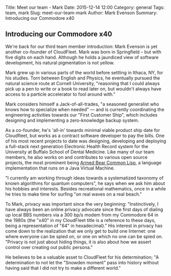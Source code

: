 Title:  Meet our team - Mark
Date: 2015-12-14 12:00
Category: general
Tags: team, mark
Slug: meet-our-team-mark
Author: Mark Evenson
Summary: Introducing our Commodore x40

## Introducing our Commodore x40

We're back for our third team member introduction: Mark Evenson is yet another co-founder of CloudFleet.  Mark was born in Springfield – but with five digits on each hand.  Although he holds a jaundiced view of software development, his natural pigmentation is not yellow.

Mark grew up in various parts of the world before settling in Ithaca, NY, for his studies. Torn between English and Physics, he eventually pursued the natural science route at Cornell University, "reasoning that I could always pick up a pen to write or a book to read later on, but wouldn't always have access to a particle accelerator to fool around with."

Mark considers himself a Jack-of-all-trades, "a seasoned generalist who knows how to specialize when needed" — and is currently coordinating the engineering activities towards our "First Customer Ship", which includes designing and implementing a zero-knowledge backup system.

As a co-founder, he's 'all-in' towards minimal viable product ship date for Cloudfleet, but works as a contract software developer to pay the bills. One of his most recent projects to date was designing, developing and deploying a full-stack next generation Electronic Health Record system for the University at Buffalo School of Dental Medicine. Like many of our team members, he also works on and contributes to various open source projects, the most prominent being [Armed Bear Common Lisp](http://abcl.org), a language implementation that runs on a Java Virtual Machine.

"I currently am working through ideas towards a systematized taxonomy of known algorithms for quantum computers", he says when we ask him about his hobbies and interests. Besides recreational mathematics, once in a while he tries to make time for surfing "on real waves on a real beach."

To Mark, privacy was important since the very beginning: "Instinctively, I have always been an online privacy advocate since the first days of dialing up local BBS numbers via a 300 bp/s modem from my Commodore 64 in the 1980s (the "x40" in my CloudFleet title is a reference to these days, being a representation of "64" in hexadecimal)."  His interest in privacy has come down to the realization that we only get to build one Internet: one where everyone can be spied on, or one on which no one can be spied on. "Privacy is not just about hiding things, it is also about how we assert control over creating out public persona." 

He believes to be a valuable asset to CloudFleet for his determination; "A determination to not let the "Snowden moment" pass into history without having said that I did not try to make a different world."


